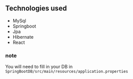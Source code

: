 ## Technologies used

- MySql
- Springboot
- Jpa
- Hibernate
- React

### note

You will need to fill in your DB in 
`SpringBootDB/src/main/resources/application.properties`